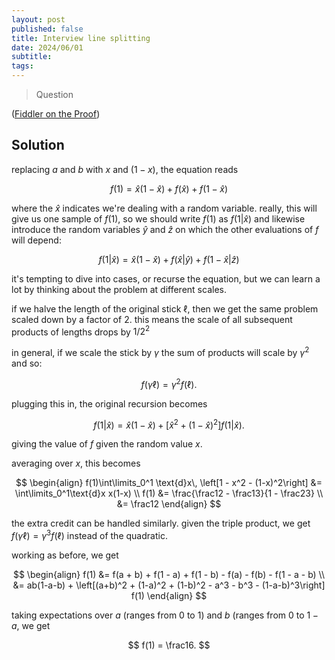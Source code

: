 ```yaml
---
layout: post
published: false
title: Interview line splitting
date: 2024/06/01
subtitle:
tags:
---
```


>Question

<!--more-->

([Fiddler on the Proof](https://thefiddler.substack.com/p/can-you-ace-the-technical-interview))

## Solution

replacing $a$ and $b$ with $x$ and $(1-x),$ the equation reads

$$ f(1) = \hat{x}(1-\hat{x}) + f(\hat{x}) + f(1-\hat{x}) $$

where the $\hat{x}$ indicates we're dealing with a random variable. really, this will give us one sample of $f(1),$ so we should write $f(1)$ as $f(1|\hat{x})$ and likewise introduce the random variables $\hat{y}$ and $\hat{z}$ on which the other evaluations of $f$ will depend: 

$$ f(1|\hat{x}) = \hat{x}(1-\hat{x}) + f(\hat{x}|\hat{y}) + f(1-\hat{x}|\hat{z}) $$

it's tempting to dive into cases, or recurse the equation, but we can learn a lot by thinking about the problem at different scales.

if we halve the length of the original stick $\ell,$ then we get the same problem scaled down by a factor of $2.$ this means the scale of all subsequent products of lengths drops by $1/2^2$

in general, if we scale the stick by $\gamma$ the sum of products will scale by $\gamma^2$ and so: 

$$ f(\gamma\ell) = \gamma^2 f(\ell). $$

plugging this in, the original recursion becomes

$$ f(1|\hat{x}) = \hat{x}(1-\hat{x}) + \left[\hat{x}^2 + (1-\hat{x})^2\right]f(1|\hat{x}). $$

giving the value of $f$ given the random value $x.$ 

averaging over $x,$ this becomes

$$ \begin{align}
  f(1)\int\limits_0^1 \text{d}x\, \left[1 - x^2 - (1-x)^2\right] &= \int\limits_0^1\text{d}x x(1-x) \\
  f(1) &= \frac{\frac12 - \frac13}{1 - \frac23} \\
  &= \frac12
\end{align} $$

the extra credit can be handled similarly. given the triple product, we get $f(\gamma \ell) = \gamma^3 f(\ell)$ instead of the quadratic.

working as before, we get

$$ \begin{align}
  f(1) &= f(a + b) + f(1 - a) + f(1 - b) - f(a) - f(b) - f(1 - a - b) \\
  &= ab(1-a-b) + \left[(a+b)^2 + (1-a)^2 + (1-b)^2 - a^3 - b^3 - (1-a-b)^3\right] f(1)
\end{align} $$

taking expectations over $a$ (ranges from $0$ to $1$) and $b$ (ranges from $0$ to $1-a,$ we get 

$$ f(1) = \frac16. $$

<br>
